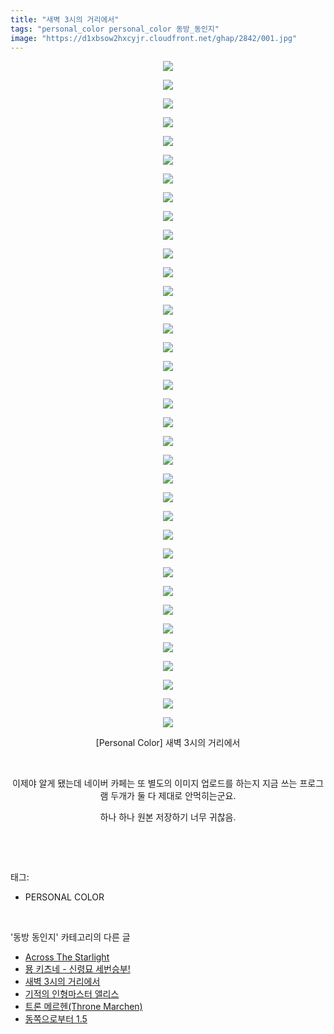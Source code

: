 ```yaml
---
title: "새벽 3시의 거리에서"
tags: "personal_color personal_color 동방_동인지"
image: "https://d1xbsow2hxcyjr.cloudfront.net/ghap/2842/001.jpg"
---
```

<div class="article">
<p style="text-align: center; clear: none; float: none;"><img src="{{ site.imgserver10 }}/ghap/2842/001.jpg"/></p>
<p style="text-align: center; clear: none; float: none;"><img src="{{ site.imgserver10 }}/ghap/2842/002.jpg"/></p>
<p style="text-align: center; clear: none; float: none;"><img src="{{ site.imgserver10 }}/ghap/2842/003.jpg"/></p>
<p style="text-align: center; clear: none; float: none;"><img src="{{ site.imgserver10 }}/ghap/2842/004.jpg"/></p>
<p style="text-align: center; clear: none; float: none;"><img src="{{ site.imgserver10 }}/ghap/2842/005.jpg"/></p>
<p style="text-align: center; clear: none; float: none;"><img src="{{ site.imgserver10 }}/ghap/2842/006.jpg"/></p>
<p style="text-align: center; clear: none; float: none;"><img src="{{ site.imgserver10 }}/ghap/2842/007.jpg"/></p>
<p style="text-align: center; clear: none; float: none;"><img src="{{ site.imgserver10 }}/ghap/2842/008.jpg"/></p>
<p style="text-align: center; clear: none; float: none;"><img src="{{ site.imgserver10 }}/ghap/2842/009.jpg"/></p>
<p style="text-align: center; clear: none; float: none;"><img src="{{ site.imgserver10 }}/ghap/2842/010.jpg"/></p>
<p style="text-align: center; clear: none; float: none;"><img src="{{ site.imgserver10 }}/ghap/2842/011.jpg"/></p>
<p style="text-align: center; clear: none; float: none;"><img src="{{ site.imgserver10 }}/ghap/2842/012.jpg"/></p>
<p style="text-align: center; clear: none; float: none;"><img src="{{ site.imgserver10 }}/ghap/2842/013.jpg"/></p>
<p style="text-align: center; clear: none; float: none;"><img src="{{ site.imgserver10 }}/ghap/2842/014.jpg"/></p>
<p style="text-align: center; clear: none; float: none;"><img src="{{ site.imgserver10 }}/ghap/2842/015.jpg"/></p>
<p style="text-align: center; clear: none; float: none;"><img src="{{ site.imgserver10 }}/ghap/2842/016.jpg"/></p>
<p style="text-align: center; clear: none; float: none;"><img src="{{ site.imgserver10 }}/ghap/2842/017.jpg"/></p>
<p style="text-align: center; clear: none; float: none;"><img src="{{ site.imgserver10 }}/ghap/2842/018.jpg"/></p>
<p style="text-align: center; clear: none; float: none;"><img src="{{ site.imgserver10 }}/ghap/2842/019.jpg"/></p>
<p style="text-align: center; clear: none; float: none;"><img src="{{ site.imgserver10 }}/ghap/2842/020.jpg"/></p>
<p style="text-align: center; clear: none; float: none;"><img src="{{ site.imgserver10 }}/ghap/2842/021.jpg"/></p>
<p style="text-align: center; clear: none; float: none;"><img src="{{ site.imgserver10 }}/ghap/2842/022.jpg"/></p>
<p style="text-align: center; clear: none; float: none;"><img src="{{ site.imgserver10 }}/ghap/2842/023.jpg"/></p>
<p style="text-align: center; clear: none; float: none;"><img src="{{ site.imgserver10 }}/ghap/2842/024.jpg"/></p>
<p style="text-align: center; clear: none; float: none;"><img src="{{ site.imgserver10 }}/ghap/2842/025.jpg"/></p>
<p style="text-align: center; clear: none; float: none;"><img src="{{ site.imgserver10 }}/ghap/2842/026.jpg"/></p>
<p style="text-align: center; clear: none; float: none;"><img src="{{ site.imgserver10 }}/ghap/2842/027.jpg"/></p>
<p style="text-align: center; clear: none; float: none;"><img src="{{ site.imgserver10 }}/ghap/2842/028.jpg"/></p>
<p style="text-align: center; clear: none; float: none;"><img src="{{ site.imgserver10 }}/ghap/2842/029.jpg"/></p>
<p style="text-align: center; clear: none; float: none;"><img src="{{ site.imgserver10 }}/ghap/2842/030.jpg"/></p>
<p style="text-align: center; clear: none; float: none;"><img src="{{ site.imgserver10 }}/ghap/2842/031.jpg"/></p>
<p style="text-align: center; clear: none; float: none;"><img src="{{ site.imgserver10 }}/ghap/2842/032.jpg"/></p>
<p style="text-align: center; clear: none; float: none;"><img src="{{ site.imgserver10 }}/ghap/2842/033.jpg"/></p>
<p style="text-align: center; clear: none; float: none;"><img src="{{ site.imgserver10 }}/ghap/2842/034.jpg"/></p>
<p style="text-align: center; clear: none; float: none;"><img src="{{ site.imgserver10 }}/ghap/2842/035.jpg"/></p>
<p style="text-align: center; clear: none; float: none;"><img src="{{ site.imgserver10 }}/ghap/2842/036.jpg"/></p>
<p style="text-align: center; clear: none; float: none;">[Personal Color] 새벽 3시의 거리에서</p>
<p style="text-align: center; clear: none; float: none;"><br/></p>
<p style="text-align: center; clear: none; float: none;">이제야 알게 됐는데 네이버 카페는 또 별도의 이미지 업로드를 하는지 지금 쓰는 프로그램 두개가 둘 다 제대로 안먹히는군요.</p>
<p style="text-align: center; clear: none; float: none;">하나 하나 원본 저장하기 너무 귀찮음.</p>
<p><br/></p>
</div><br/>
<div class="tagTrail">
<p>태그: </p>
<ul>
<li>PERSONAL COLOR</li>
</ul>
</div><br/>
<div class="another">
<p>'동방 동인지' 카테고리의 다른 글</p>
<ul>
<li><a href="/ghap_2844">Across The Starlight</a></li>
<li><a href="/ghap_2843">묭 키츠네 - 신령묘 세번승부!</a></li>
<li><a href="/ghap_2842">새벽 3시의 거리에서</a></li>
<li><a href="/ghap_2841">기적의 인형마스터 앨리스</a></li>
<li><a href="/ghap_2840">트론 메르헨(Throne Marchen)</a></li>
<li><a href="/ghap_2839">동쪽으로부터 1.5</a></li>
</ul>
</div><br/>
<div class="cb_module cb_fluid">
<div class="cb_wrt cb_profile">
</div><!-- commentList close -->
</div><br/>
